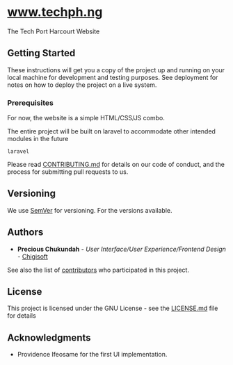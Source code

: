 # www.techph.ng

The Tech Port Harcourt Website

## Getting Started

These instructions will get you a copy of the project up and running on your local machine for development and testing purposes. See deployment for notes on how to deploy the project on a live system.

### Prerequisites

For now, the website is a simple HTML/CSS/JS combo.

The entire project will be built on laravel to accommodate other intended modules in the future

```
laravel
```

Please read [CONTRIBUTING.md](https://webdev.techph.ng) for details on our code of conduct, and the process for submitting pull requests to us.

## Versioning

We use [SemVer](http://semver.org/) for versioning. For the versions available.

## Authors

* **Precious Chukundah** - *User Interface/User Experience/Frontend Design* - [Chigisoft](https://chukundah.com)

See also the list of [contributors](https://github.com/techportharcourt/techph.ng/contributors) who participated in this project.

## License

This project is licensed under the GNU License - see the [LICENSE.md](LICENSE.md) file for details

## Acknowledgments

* Providence Ifeosame for the first UI implementation.
